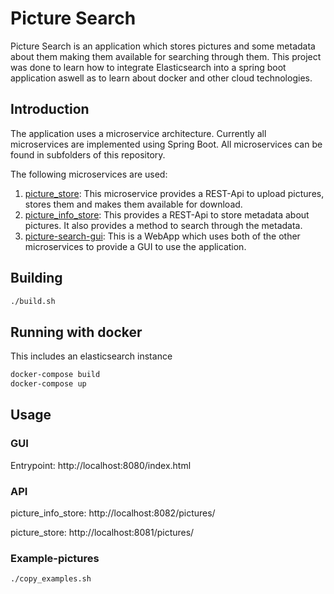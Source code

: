 # Picture Search #
Picture Search is an application which stores pictures and some metadata about them making them available 
for searching through them. 
This project was done to learn how to integrate Elasticsearch into a spring boot application aswell as to learn about docker and other cloud technologies.

## Introduction ##
The application uses a microservice architecture. Currently all microservices are implemented using Spring Boot.
All microservices can be found in subfolders of this repository. 

The following microservices are used:
1. [picture_store](picture_store/): This microservice provides a REST-Api to upload pictures, 
stores them and makes them available for download.
2. [picture_info_store](picture_info_store/): This provides a REST-Api to store metadata about pictures. It also provides a method to search through the metadata.
3. [picture-search-gui](picture-search-gui/): This is a WebApp which uses both of the other microservices to provide a GUI to use the application.


## Building #
```bash
./build.sh
```
## Running with docker ## 
This includes an elasticsearch instance
```bash
docker-compose build
docker-compose up
```
## Usage ##
### GUI ###
Entrypoint: http://localhost:8080/index.html

### API ###
picture_info_store: http://localhost:8082/pictures/

picture_store: http://localhost:8081/pictures/

### Example-pictures ###
```bash
./copy_examples.sh
```


